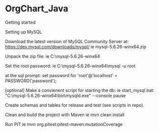OrgChart_Java
=============

Getting started

Setting up MySQL

Download the latest version of MySQL Community Server at:
https://dev.mysql.com/downloads/mysql/
ie mysql-5.6.26-winx64.zip

Unpack the zip file:
ie C:\mysql-5.6.26-winx64

Set the root password:
ie C:\mysql-5.6.26-winx64\mysql -u root

at the sql prompt:
set password for 'root'@'localhost' = PASSWORD('password');

[optional] Make a convienent script for starting the db:
ie start_mysql.bat:
"C:\mysql-5.6.26-winx64\bin\mysqld.exe" --console
pause

Create schemas and tables for release and test (see scripts in repo).

Clean and build the project with Maven
ie mvn clean install

Run PIT
ie mvn org.pitest:pitest-maven:mutationCoverage
